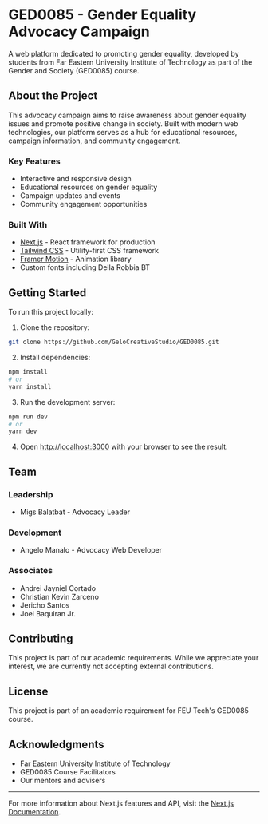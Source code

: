 # GED0085 - Gender Equality Advocacy Campaign

A web platform dedicated to promoting gender equality, developed by students from Far Eastern University Institute of Technology as part of the Gender and Society (GED0085) course.

## About the Project

This advocacy campaign aims to raise awareness about gender equality issues and promote positive change in society. Built with modern web technologies, our platform serves as a hub for educational resources, campaign information, and community engagement.

### Key Features

- Interactive and responsive design
- Educational resources on gender equality
- Campaign updates and events
- Community engagement opportunities

### Built With

- [Next.js](https://nextjs.org) - React framework for production
- [Tailwind CSS](https://tailwindcss.com) - Utility-first CSS framework
- [Framer Motion](https://www.framer.com/motion/) - Animation library
- Custom fonts including Della Robbia BT

## Getting Started

To run this project locally:

1. Clone the repository:
```bash
git clone https://github.com/GeloCreativeStudio/GED0085.git
```

2. Install dependencies:
```bash
npm install
# or
yarn install
```

3. Run the development server:
```bash
npm run dev
# or
yarn dev
```

4. Open [http://localhost:3000](http://localhost:3000) with your browser to see the result.

## Team

### Leadership
- Migs Balatbat - Advocacy Leader

### Development
- Angelo Manalo - Advocacy Web Developer

### Associates
- Andrei Jayniel Cortado
- Christian Kevin Zarceno
- Jericho Santos
- Joel Baquiran Jr.

## Contributing

This project is part of our academic requirements. While we appreciate your interest, we are currently not accepting external contributions.

## License

This project is part of an academic requirement for FEU Tech's GED0085 course.

## Acknowledgments

- Far Eastern University Institute of Technology
- GED0085 Course Facilitators
- Our mentors and advisers

---
For more information about Next.js features and API, visit the [Next.js Documentation](https://nextjs.org/docs).
